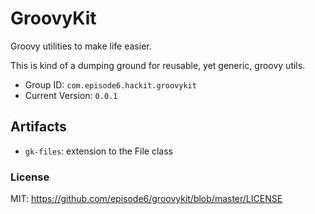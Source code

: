 GroovyKit
=========
Groovy utilities to make life easier.

This is kind of a dumping ground for reusable, yet generic, groovy utils.

- Group ID: `com.episode6.hackit.groovykit`
- Current Version: `0.0.1`

## Artifacts
- `gk-files`: extension to the File class

### License
MIT: https://github.com/episode6/groovykit/blob/master/LICENSE
